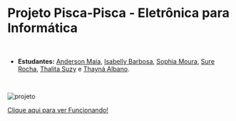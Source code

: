 # Projeto Pisca-Pisca - Eletrônica para Informática

<br>

- **Estudantes:** [Anderson Maia](https://github.com/TheAnders007), [Isabelly Barbosa](https://github.com/isabellybarbosac), [Sophia Moura](https://github.com/sophimoura), [Sure Rocha](https://github.com/surerocha), [Thalita Suzy](https://github.com/thalitaasuzy) e [Thayná Albano](https://github.com/thaynaxt).
<br> 

![projeto](https://github.com/user-attachments/assets/b38a35d1-5c4a-40b5-8b74-531c01ac5f0e)

[Clique aqui para ver Funcionando!](https://www.tinkercad.com/things/38J4pOIDzJA-projeto-eletronica)
